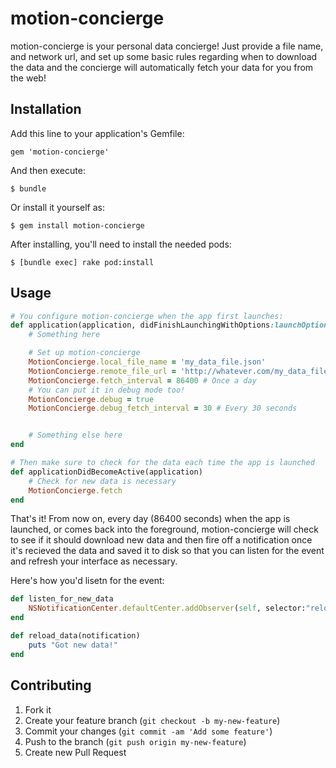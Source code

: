 # motion-concierge

motion-concierge is your personal data concierge! Just provide a file name, and network url, and set up some basic rules regarding when to download the data and the concierge will automatically fetch your data for you from the web!

## Installation

Add this line to your application's Gemfile:

    gem 'motion-concierge'

And then execute:

    $ bundle

Or install it yourself as:

    $ gem install motion-concierge

After installing, you'll need to install the needed pods:

    $ [bundle exec] rake pod:install

## Usage

```ruby
# You configure motion-concierge when the app first launches:
def application(application, didFinishLaunchingWithOptions:launchOptions)
    # Something here

    # Set up motion-concierge
    MotionConcierge.local_file_name = 'my_data_file.json'
    MotionConcierge.remote_file_url = 'http://whatever.com/my_data_file.json'
    MotionConcierge.fetch_interval = 86400 # Once a day
    # You can put it in debug mode too!
    MotionConcierge.debug = true
    MotionConcierge.debug_fetch_interval = 30 # Every 30 seconds


    # Something else here
end

# Then make sure to check for the data each time the app is launched
def applicationDidBecomeActive(application)
    # Check for new data is necessary
    MotionConcierge.fetch
end

```

That's it! From now on, every day (86400 seconds) when the app is launched, or comes back into the foreground, motion-concierge will check to see if it should download new data and then fire off a notification once it's recieved the data and saved it to disk so that you can listen for the event and refresh your interface as necessary.

Here's how you'd lisetn for the event:

```ruby
def listen_for_new_data
    NSNotificationCenter.defaultCenter.addObserver(self, selector:"reload_data", name:"MotionConciergeNewDataReceived", object:nil)
end

def reload_data(notification)
    puts "Got new data!"
end
```

## Contributing

1. Fork it
2. Create your feature branch (`git checkout -b my-new-feature`)
3. Commit your changes (`git commit -am 'Add some feature'`)
4. Push to the branch (`git push origin my-new-feature`)
5. Create new Pull Request

